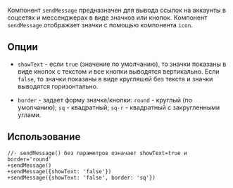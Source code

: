 Компонент `sendMessage` предназначен для вывода ссылок на аккаунты в соцсетях и мессенджерах в виде значков или кнопок. Компонент `sendMessage` отображает значки с помощью компонента `icon`.

## Опции

- `showText` - если `true` (значение по умолчанию), то значки показаны в виде кнопок с текстом и все кнопки выводятся вертикально. Если `false`, то значки показаны в виде кругляшей без текста и значки выводятся горизонтально.

- `border` - задает форму значка/кнопки: `round` - круглый (по умолчанию); `sq` - квадратный; `sq-r` - квадратный с закругленными углами.

## Использование

```pug
//- sendMessage() без параметров означает showText=true и border='round'
+sendMessage()
+sendMessage({showText: 'false'})
+sendMessage({showText: 'false', border: 'sq'})
```
